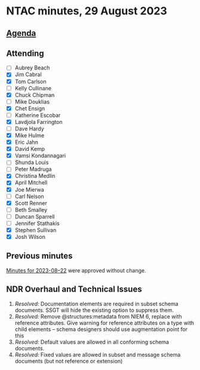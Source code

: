 # NTAC minutes, 29 August 2023

## [Agenda](2023-08-29-agenda.md)

## Attending

- [ ] Aubrey Beach
- [x] Jim Cabral
- [x] Tom Carlson
- [ ] Kelly Cullinane
- [x] Chuck Chipman
- [ ] Mike Douklias
- [x] Chet Ensign
- [ ] Katherine Escobar
- [x] Lavdjola Farrington
- [ ] Dave Hardy
- [x] Mike Hulme
- [x] Eric Jahn
- [x] David Kemp
- [x] Vamsi Kondannagari
- [ ] Shunda Louis
- [ ] Peter Madruga
- [x] Christina Medlin
- [x] April Mitchell
- [x] Joe Mierwa
- [ ] Carl Nelson
- [x] Scott Renner
- [ ] Beth Smalley
- [ ] Duncan Sparrell
- [ ] Jennifer Stathakis
- [x] Stephen Sullivan
- [x] Josh Wilson

## Previous minutes

[Minutes for 2023-08–22](2023-08-22-minutes.md) were approved without change.

## NDR Overhaul and Technical Issues

1. *Resolved:* Documentation elements are required in subset schema documents.  SSGT will hide the existing option to suppress them.
2. *Resolved:* Remove @structures:metadata from NIEM 6, replace with reference attributes. Give warning for reference attributes on a type with child elements – schema designers should use augmentation point for this
3. *Resolved:*  Default values are allowed in all conforming schema documents.
4. *Resolved:*  Fixed values are allowed in subset and message schema documents (but not reference or extension)
